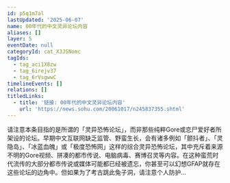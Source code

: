 ```yaml
---
id: p5q1m7al
lastUpdated: '2025-06-07'
name: 00年代的中文灵异论坛内容
aliases: []
layer: 5
eventDate: null
categoryId: cat_X3JSNomc
tagIds:
  - tag_aci1X8zw
  - tag_6irejv37
  - tag_6rVsgwwC
timelineEvents: []
relations: []
titledLinks:
  - title: '链接: 00年代的中文灵异论坛内容'
    url: 'https://news.sohu.com/20061017/n245837355.shtml'
---
```

请注意本条目指的是所谓的「灵异恐怖论坛」，而非那些纯粹Gore或恋尸爱好者所架设的论坛。早期中文互联网缺乏监管、野蛮生长，会有诸多例如「颤抖者」、「灵隐岛」、「冰蓝血魄」或「极度恐怖网」这样的综合灵异恐怖论坛，其中充斥着来源不明的Gore视频、拼凑的都市传说、电脑病毒、赛博召灵等内容。在这种蛮荒时代流传的大部分都市传说或媒体可能都已经被遗忘，你甚至可以幻想GFAP就存在这些论坛的边角中。但如果为了考古跳此兔子洞，请注意个人防护…
